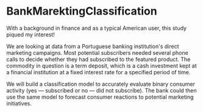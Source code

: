 # BankMarektingClassification
With a background in finance and as a typical American user, this study piqued my interest!

We are looking at data from a Portuguese banking institution's direct marketing campaigns. Most potential subscribers needed several phone calls to decide whether they had subscribed to the featured product. The commodity in question is a term deposit, which is a cash investment kept at a financial institution at a fixed interest rate for a specified period of time.

We will build a classification model to accurately evaluate binary consumer activity (yes — subscribed or no — did not subscribe). The bank could then use the same model to forecast consumer reactions to potential marketing initiatives.
